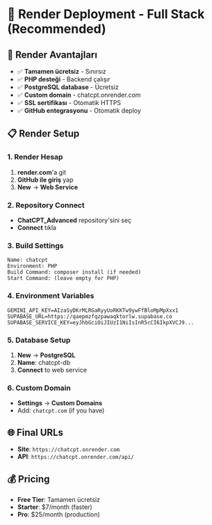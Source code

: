# 🚀 Render Deployment - Full Stack (Recommended)

## 🎯 Render Avantajları
- ✅ **Tamamen ücretsiz** - Sınırsız
- ✅ **PHP desteği** - Backend çalışır
- ✅ **PostgreSQL database** - Ücretsiz
- ✅ **Custom domain** - chatcpt.onrender.com
- ✅ **SSL sertifikası** - Otomatik HTTPS
- ✅ **GitHub entegrasyonu** - Otomatik deploy

## 📋 Render Setup

### 1. Render Hesap
1. **render.com**'a git
2. **GitHub ile giriş** yap
3. **New** → **Web Service**

### 2. Repository Connect
- **ChatCPT_Advanced** repository'sini seç
- **Connect** tıkla

### 3. Build Settings
```
Name: chatcpt
Environment: PHP
Build Command: composer install (if needed)
Start Command: (leave empty for PHP)
```

### 4. Environment Variables
```
GEMINI_API_KEY=AIzaSyDKrMLRGaRyyUoRKKTw9ywFfBloMpMpXxx1
SUPABASE_URL=https://qaepmzfqzpawaqktorlw.supabase.co
SUPABASE_SERVICE_KEY=eyJhbGciOiJIUzI1NiIsInR5cCI6IkpXVCJ9...
```

### 5. Database Setup
1. **New** → **PostgreSQL**
2. **Name**: chatcpt-db
3. **Connect** to web service

### 6. Custom Domain
- **Settings** → **Custom Domains**
- Add: `chatcpt.com` (if you have)

## 🌐 Final URLs
- **Site**: `https://chatcpt.onrender.com`
- **API**: `https://chatcpt.onrender.com/api/`

## 💰 Pricing
- **Free Tier**: Tamamen ücretsiz
- **Starter**: $7/month (faster)
- **Pro**: $25/month (production)